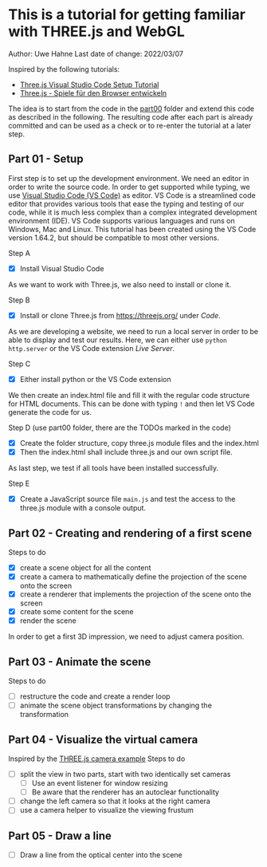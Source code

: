 # This is a tutorial for getting familiar with THREE.js and WebGL

Author: Uwe Hahne
Last date of change: 2022/03/07

Inspired by the following tutorials:
-  [Three.js Visual Studio Code Setup Tutorial](https://youtu.be/DEtTa3LrFVE) 
-  [Three.js - Spiele für den Browser entwickeln](https://www.youtube.com/playlist?list=PLNmsVeXQZj7rrmmZEVGA4GfLLNLlGipWo)

The idea is to start from the code in the [part00](./part00) folder and extend this code as described in the following. The resulting code after each part is already committed and can be used as a check or to re-enter the tutorial at a later step.

## Part 01 - Setup
First step is to set up the development environment. We need an editor in order to write the source code. In order to get supported while typing, we use [Visual Studio Code (VS Code)](https://code.visualstudio.com/) as editor. VS Code is a streamlined code editor that provides various tools that ease the typing and testing of our code, while it is much less complex than a complex integrated development environment (IDE). VS Code supports various languages and runs on Windows, Mac and Linux. This tutorial has been created using the VS Code version 1.64.2, but should be compatible to most other versions.

Step A
- [x] Install Visual Studio Code

As we want to work with Three.js, we also need to install or clone it.

Step B
- [x] Install or clone Three.js from https://threejs.org/ under *Code*.

As we are developing a website, we need to run a local server in order to be able to display and test our results. Here, we can either use `python http.server` or the VS Code extension *Live Server*.

Step C
- [x] Either install python or the VS Code extension

We then create an index.html file and fill it with the regular code structure for HTML documents. This can be done with typing `!` and then let VS Code generate the code for us.

Step D (use part00 folder, there are the TODOs marked in the code)
- [x] Create the folder structure, copy three.js module files and the index.html
- [x] Then the index.html shall include three.js and our own script file.

As last step, we test if all tools have been installed successfully. 

Step E
- [x] Create a JavaScript source file `main.js` and test the access to the three.js module with a console output.



## Part 02 - Creating and rendering of a first scene
Steps to do
- [x] create a scene object for all the content 
- [x] create a camera to mathematically define the projection of the scene onto the screen
- [x] create a renderer that implements the projection of the scene onto the screen
- [x] create some content for the scene
- [x] render the scene

In order to get a first 3D impression, we need to adjust camera position.

## Part 03 - Animate the scene
Steps to do
- [ ] restructure the code and create a render loop
- [ ] animate the scene object transformations by changing the transformation

## Part 04 - Visualize the virtual camera
Inspired by the [THREE.js camera example](https://github.com/mrdoob/three.js/blob/master/examples/webgl_camera.html)
Steps to do
- [ ] split the view in two parts, start with two identically set cameras
  - [ ] Use an event listener for window resizing
  - [ ] Be aware that the renderer has an autoclear functionality
- [ ] change the left camera so that it looks at the right camera
- [ ] use a camera helper to visualize the viewing frustum

## Part 05 - Draw a line
- [ ] Draw a line from the optical center into the scene
